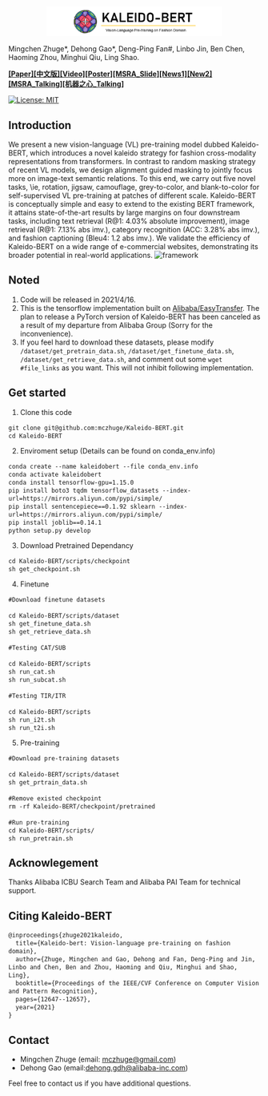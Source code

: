 <p align="center"><img src="kaleidobert_logo.png" width="350"></p>
 
Mingchen Zhuge*, Dehong Gao*, Deng-Ping Fan#, Linbo Jin, Ben Chen, Haoming Zhou, Minghui Qiu, Ling Shao.

[**[Paper]**](https://arxiv.org/pdf/2103.16110.pdf)[**[中文版]**](https://github.com/mczhuge/Kaleido-BERT/blob/main/CVPR2021_KaleidoBERT_Chinese.pdf)[**[Video]**](http://dpfan.net/wp-content/uploads/Kaleido-BERT.mp4)[**[Poster]**](https://github.com/mczhuge/Kaleido-BERT/blob/main/CVPR2021_KaleidoBERT_poster.pdf)[**[MSRA_Slide]**](http://dpfan.net/wp-content/uploads/MSRA_Oral_KaleidoBERT_高德宏.pdf)[**[News1]**](https://zhuanlan.zhihu.com/p/365497906)[**[New2]**](https://mp.weixin.qq.com/s/yPJZDeHSj8C5jGKGgDQF0Q)[**[MSRA_Talking]**](https://mp.weixin.qq.com/s/PeBk5vDi7lO8ZFo8FwN10w)[**[机器之心_Talking]**](https://jmq.h5.xeknow.com/s/2ogm2v)


[![License: MIT](https://img.shields.io/badge/License-MIT-green.svg)](https://opensource.org/licenses/MIT)

## Introduction
We present a new vision-language (VL) pre-training model dubbed Kaleido-BERT, which introduces a novel kaleido strategy for fashion cross-modality representations from transformers. In contrast to random masking strategy of recent VL models,  we design alignment guided masking to jointly focus more on image-text semantic relations. 
To this end, we carry out five novel tasks, \ie, rotation, jigsaw, camouflage, grey-to-color, and blank-to-color for self-supervised VL pre-training at patches of different scale. Kaleido-BERT is conceptually simple and easy to extend to the existing BERT framework, it attains state-of-the-art results by large margins on four downstream tasks, including text retrieval (R@1: 4.03\% absolute improvement), image retrieval (R@1: 7.13\% abs imv.), category recognition (ACC: 3.28\% abs imv.), and fashion captioning (Bleu4: 1.2 abs imv.). We validate the efficiency of Kaleido-BERT on a wide range of e-commercial websites, demonstrating its broader potential in real-world applications.
![framework](model.png) 

## Noted
1) Code will be released in 2021/4/16.
2) This is the tensorflow implementation built on [Alibaba/EasyTransfer](https://github.com/alibaba/EasyTransfer). 
   The plan to release a PyTorch version of Kaleido-BERT has been canceled as a result of my departure from Alibaba Group (Sorry for the inconvenience).
4) If you feel hard to download these datasets, please modify `/dataset/get_pretrain_data.sh`, `/dataset/get_finetune_data.sh`, `/dataset/get_retrieve_data.sh`, and comment out some `wget #file_links` as you want. This will not inhibit following implementation.
   
## Get started
1. Clone this code
```
git clone git@github.com:mczhuge/Kaleido-BERT.git
cd Kaleido-BERT
```
2. Enviroment setup (Details can be found on conda_env.info)
```
conda create --name kaleidobert --file conda_env.info
conda activate kaleidobert
conda install tensorflow-gpu=1.15.0
pip install boto3 tqdm tensorflow_datasets --index-url=https://mirrors.aliyun.com/pypi/simple/
pip install sentencepiece==0.1.92 sklearn --index-url=https://mirrors.aliyun.com/pypi/simple/
pip install joblib==0.14.1
python setup.py develop
```
3. Download Pretrained Dependancy
```
cd Kaleido-BERT/scripts/checkpoint
sh get_checkpoint.sh
```
4. Finetune
```
#Download finetune datasets

cd Kaleido-BERT/scripts/dataset
sh get_finetune_data.sh
sh get_retrieve_data.sh

#Testing CAT/SUB

cd Kaleido-BERT/scripts
sh run_cat.sh
sh run_subcat.sh

#Testing TIR/ITR

cd Kaleido-BERT/scripts
sh run_i2t.sh
sh run_t2i.sh
```
5. Pre-training
```
#Download pre-training datasets

cd Kaleido-BERT/scripts/dataset
sh get_prtrain_data.sh

#Remove existed checkpoint
rm -rf Kaleido-BERT/checkpoint/pretrained

#Run pre-training
cd Kaleido-BERT/scripts/
sh run_pretrain.sh
```

## Acknowlegement
Thanks Alibaba ICBU Search Team and Alibaba PAI Team for technical support.

## Citing Kaleido-BERT
```
@inproceedings{zhuge2021kaleido,
  title={Kaleido-bert: Vision-language pre-training on fashion domain},
  author={Zhuge, Mingchen and Gao, Dehong and Fan, Deng-Ping and Jin, Linbo and Chen, Ben and Zhou, Haoming and Qiu, Minghui and Shao, Ling},
  booktitle={Proceedings of the IEEE/CVF Conference on Computer Vision and Pattern Recognition},
  pages={12647--12657},
  year={2021}
}
```

## Contact
* Mingchen Zhuge (email: mczhuge@gmail.com)
* Dehong Gao (email:dehong.gdh@alibaba-inc.com)    
        
Feel free to contact us if you have additional questions. 
